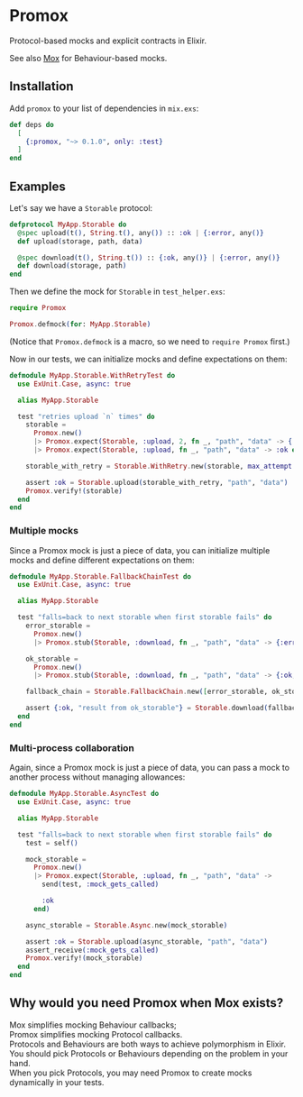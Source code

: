 # Promox

Protocol-based mocks and explicit contracts in Elixir.

See also [Mox](https://github.com/dashbitco/mox/) for Behaviour-based mocks.

## Installation

Add `promox` to your list of dependencies in `mix.exs`:

```elixir
def deps do
  [
    {:promox, "~> 0.1.0", only: :test}
  ]
end
```

## Examples

Let's say we have a `Storable` protocol:

``` elixir
defprotocol MyApp.Storable do
  @spec upload(t(), String.t(), any()) :: :ok | {:error, any()}
  def upload(storage, path, data)

  @spec download(t(), String.t()) :: {:ok, any()} | {:error, any()}
  def download(storage, path)
end
```

Then we define the mock for `Storable` in `test_helper.exs`:

``` elixir
require Promox

Promox.defmock(for: MyApp.Storable)
```
(Notice that `Promox.defmock` is a macro, so we need to `require Promox` first.)

Now in our tests, we can initialize mocks and define expectations on them:

``` elixir
defmodule MyApp.Storable.WithRetryTest do
  use ExUnit.Case, async: true

  alias MyApp.Storable

  test "retries upload `n` times" do
    storable =
      Promox.new()
      |> Promox.expect(Storable, :upload, 2, fn _, "path", "data" -> {:error, :test_retry} end)
      |> Promox.expect(Storable, :upload, fn _, "path", "data" -> :ok end)

    storable_with_retry = Storable.WithRetry.new(storable, max_attempt: 3)

    assert :ok = Storable.upload(storable_with_retry, "path", "data")
    Promox.verify!(storable)
  end
end
```

### Multiple mocks

Since a Promox mock is just a piece of data, you can initialize multiple mocks and define different expectations on them:

``` elixir
defmodule MyApp.Storable.FallbackChainTest do
  use ExUnit.Case, async: true

  alias MyApp.Storable

  test "falls=back to next storable when first storable fails" do
    error_storable =
      Promox.new()
      |> Promox.stub(Storable, :download, fn _, "path", "data" -> {:error, :test_fallback} end)

    ok_storable =
      Promox.new()
      |> Promox.stub(Storable, :download, fn _, "path", "data" -> {:ok, "result from ok_storable"} end)

    fallback_chain = Storable.FallbackChain.new([error_storable, ok_storable])

    assert {:ok, "result from ok_storable"} = Storable.download(fallback_chain, "path")
  end
end
```

### Multi-process collaboration

Again, since a Promox mock is just a piece of data, you can pass a mock to another process without managing allowances:

``` elixir
defmodule MyApp.Storable.AsyncTest do
  use ExUnit.Case, async: true

  alias MyApp.Storable

  test "falls=back to next storable when first storable fails" do
    test = self()

    mock_storable =
      Promox.new()
      |> Promox.expect(Storable, :upload, fn _, "path", "data" ->
        send(test, :mock_gets_called)

        :ok
      end)

    async_storable = Storable.Async.new(mock_storable)

    assert :ok = Storable.upload(async_storable, "path", "data")
    assert_receive(:mock_gets_called)
    Promox.verify!(mock_storable)
  end
end
```

## Why would you need Promox when Mox exists?

Mox simplifies mocking Behaviour callbacks;\
Promox simplifies mocking Protocol callbacks.\
Protocols and Behaviours are both ways to achieve polymorphism in Elixir.\
You should pick Protocols or Behaviours depending on the problem in your hand.\
When you pick Protocols, you may need Promox to create mocks dynamically in your tests.
